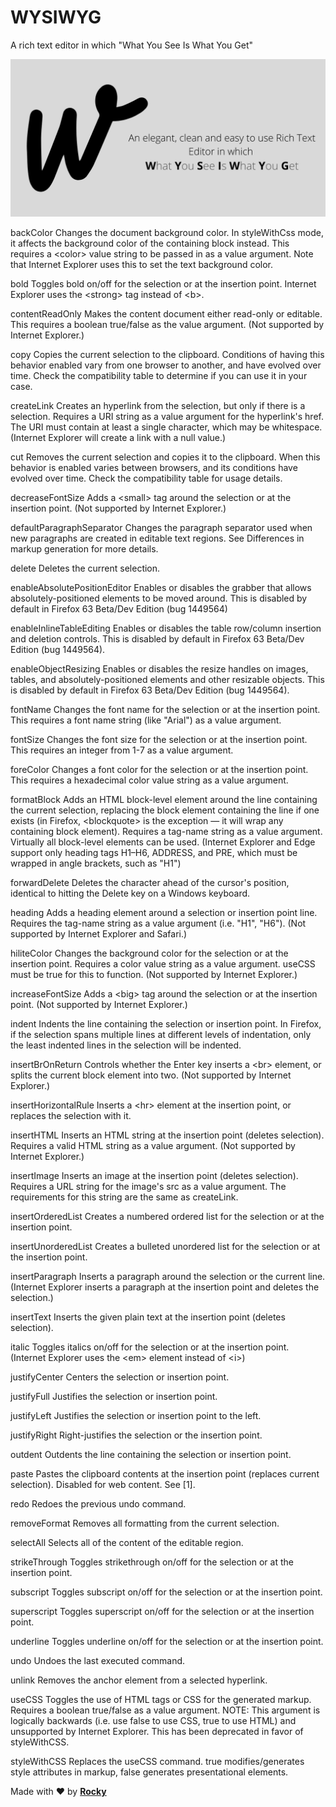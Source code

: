 # WYSIWYG

A rich text editor in which "What You See Is What You Get"

<img src="banner.png" alt="WYSIWYG">

backColor
Changes the document background color. In styleWithCss mode, it affects the background color of the containing block instead. This requires a &lt;color&gt; value string to be passed in as a value argument. Note that Internet Explorer uses this to set the text background color.

bold
Toggles bold on/off for the selection or at the insertion point. Internet Explorer uses the &lt;strong&gt; tag instead of &lt;b&gt;.

contentReadOnly
Makes the content document either read-only or editable. This requires a boolean true/false as the value argument. (Not supported by Internet Explorer.)

copy
Copies the current selection to the clipboard. Conditions of having this behavior enabled vary from one browser to another, and have evolved over time. Check the compatibility table to determine if you can use it in your case.

createLink
Creates an hyperlink from the selection, but only if there is a selection. Requires a URI string as a value argument for the hyperlink's href. The URI must contain at least a single character, which may be whitespace. (Internet Explorer will create a link with a null value.)

cut
Removes the current selection and copies it to the clipboard. When this behavior is enabled varies between browsers, and its conditions have evolved over time. Check the compatibility table for usage details.

decreaseFontSize
Adds a &lt;small&gt; tag around the selection or at the insertion point. (Not supported by Internet Explorer.)

defaultParagraphSeparator
Changes the paragraph separator used when new paragraphs are created in editable text regions. See Differences in markup generation for more details.

delete
Deletes the current selection.

enableAbsolutePositionEditor
Enables or disables the grabber that allows absolutely-positioned elements to be moved around. This is disabled by default in Firefox 63 Beta/Dev Edition (bug 1449564)

enableInlineTableEditing
Enables or disables the table row/column insertion and deletion controls. This is disabled by default in Firefox 63 Beta/Dev Edition (bug 1449564).

enableObjectResizing
Enables or disables the resize handles on images, tables, and absolutely-positioned elements and other resizable objects. This is disabled by default in Firefox 63 Beta/Dev Edition (bug 1449564).

fontName
Changes the font name for the selection or at the insertion point. This requires a font name string (like "Arial") as a value argument.

fontSize
Changes the font size for the selection or at the insertion point. This requires an integer from 1-7 as a value argument.

foreColor
Changes a font color for the selection or at the insertion point. This requires a hexadecimal color value string as a value argument.

formatBlock
Adds an HTML block-level element around the line containing the current selection, replacing the block element containing the line if one exists (in Firefox, &lt;blockquote&gt; is the exception — it will wrap any containing block element). Requires a tag-name string as a value argument. Virtually all block-level elements can be used. (Internet Explorer and Edge support only heading tags H1–H6, ADDRESS, and PRE, which must be wrapped in angle brackets, such as "H1")

forwardDelete
Deletes the character ahead of the cursor's position, identical to hitting the Delete key on a Windows keyboard.

heading
Adds a heading element around a selection or insertion point line. Requires the tag-name string as a value argument (i.e. "H1", "H6"). (Not supported by Internet Explorer and Safari.)

hiliteColor
Changes the background color for the selection or at the insertion point. Requires a color value string as a value argument. useCSS must be true for this to function. (Not supported by Internet Explorer.)

increaseFontSize
Adds a &lt;big&gt; tag around the selection or at the insertion point. (Not supported by Internet Explorer.)

indent
Indents the line containing the selection or insertion point. In Firefox, if the selection spans multiple lines at different levels of indentation, only the least indented lines in the selection will be indented.

insertBrOnReturn
Controls whether the Enter key inserts a &lt;br&gt; element, or splits the current block element into two. (Not supported by Internet Explorer.)

insertHorizontalRule
Inserts a &lt;hr&gt; element at the insertion point, or replaces the selection with it.

insertHTML
Inserts an HTML string at the insertion point (deletes selection). Requires a valid HTML string as a value argument. (Not supported by Internet Explorer.)

insertImage
Inserts an image at the insertion point (deletes selection). Requires a URL string for the image's src as a value argument. The requirements for this string are the same as createLink.

insertOrderedList
Creates a numbered ordered list for the selection or at the insertion point.

insertUnorderedList
Creates a bulleted unordered list for the selection or at the insertion point.

insertParagraph
Inserts a paragraph around the selection or the current line. (Internet Explorer inserts a paragraph at the insertion point and deletes the selection.)

insertText
Inserts the given plain text at the insertion point (deletes selection).

italic
Toggles italics on/off for the selection or at the insertion point. (Internet Explorer uses the &lt;em&gt; element instead of &lt;i&gt;)

justifyCenter
Centers the selection or insertion point.

justifyFull
Justifies the selection or insertion point.

justifyLeft
Justifies the selection or insertion point to the left.

justifyRight
Right-justifies the selection or the insertion point.

outdent
Outdents the line containing the selection or insertion point.

paste
Pastes the clipboard contents at the insertion point (replaces current selection). Disabled for web content. See [1].

redo
Redoes the previous undo command.

removeFormat
Removes all formatting from the current selection.

selectAll
Selects all of the content of the editable region.

strikeThrough
Toggles strikethrough on/off for the selection or at the insertion point.

subscript
Toggles subscript on/off for the selection or at the insertion point.

superscript
Toggles superscript on/off for the selection or at the insertion point.

underline
Toggles underline on/off for the selection or at the insertion point.

undo
Undoes the last executed command.

unlink
Removes the anchor element from a selected hyperlink.

useCSS
Toggles the use of HTML tags or CSS for the generated markup. Requires a boolean true/false as a value argument. NOTE: This argument is logically backwards (i.e. use false to use CSS, true to use HTML) and unsupported by Internet Explorer. This has been deprecated in favor of styleWithCSS.

styleWithCSS
Replaces the useCSS command. true modifies/generates style attributes in markup, false generates presentational elements.

Made with ️❤︎ by **[Rocky](https://rocky93.github.io/ 'Abhijeet Saxena')**
